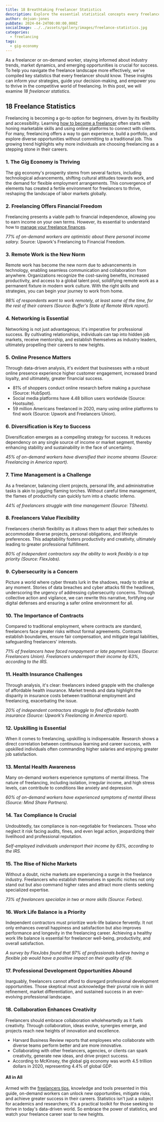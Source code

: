 ```yaml
---
title: 18 Breathtaking Freelancer Statistics
description: Explore the essential statistical concepts every freelancer should know to thrive in their career.
author: dejuan-jones
pubDate: 2024-04-24T00:00:00.000Z
socialImage: ../../assets/gallery/images/freelance-statistics.jpg
categories:
  - freelancing
tags:
  - gig-economy
---
```


As a freelancer or on-demand worker, staying informed about industry trends, market dynamics, and emerging opportunities is crucial for success. To help you navigate the freelance landscape more effectively, we've compiled key statistics that every freelancer should know. These insights can inform your strategies, guide your decision-making, and empower you to thrive in the competitive world of freelancing. In this post, we will examine *18 freelancer statistics*.

## 18 Freelance Statistics

Freelancing is becoming a go-to option for beginners, driven by its flexibility and accessibility. Learning [how to become a freelancer](how-to-start-freelancing) often starts with honing marketable skills and using online platforms to connect with clients. For many, freelancing offers a way to gain experience, build a portfolio, and explore diverse opportunities without committing to a traditional job. This growing trend highlights why more individuals are choosing freelancing as a stepping stone in their careers.

### 1. The Gig Economy is Thriving

The gig economy's prosperity stems from several factors, including technological advancements, shifting cultural attitudes towards work, and the demand for flexible employment arrangements. This convergence of elements has created a fertile environment for freelancers to thrive, reshaping the landscape of labor markets globally.

### 2. Freelancing Offers Financial Freedom

Freelancing presents a viable path to financial independence, allowing you to earn income on your own terms. However, its essential to understand how to [manage your freelance finances](freelance-finance-management).

*77% of on-demand workers are optimistic about there personal income salary.* Source: Upwork's Freelancing to Financial Freedom.

### 3. Remote Work is the New Norm

Remote work has become the new norm due to advancements in technology, enabling seamless communication and collaboration from anywhere. Organizations recognize the cost-saving benefits, increased productivity, and access to a global talent pool, solidifying remote work as a permanent fixture in modern work culture. With the right skills and strategies, you can begin your journey to work from home.

*98% of respondents want to work remotely, at least some of the time, for the rest of their careers (Source: Buffer's State of Remote Work report).*

### 4. Networking is Essential

Networking is not just advantageous; it's imperative for professional success. By cultivating relationships, individuals can tap into hidden job markets, receive mentorship, and establish themselves as industry leaders, ultimately propelling their careers to new heights.

### 5. Online Presence Matters

Through data-driven analysis, it's evident that businesses with a robust online presence experience higher customer engagement, increased brand loyalty, and ultimately, greater financial success.

* 81% of shoppers conduct online research before making a purchase (Source: HubSpot).
* Social media platforms have 4.48 billion users worldwide (Source: Hootsuite).
* 59 million Americans freelanced in 2020, many using online platforms to find work (Source: Upwork and Freelancers Union).

### 6. Diversification is Key to Success

Diversification emerges as a compelling strategy for success. It reduces dependency on any single source of income or market segment, thereby enhancing stability and sustainability in the face of uncertainty.

*45% of on-demand workers have diversified their income streams (Source: Freelancing in America report).*

### 7. Time Management is a Challenge

As a freelancer, balancing client projects, personal life, and administrative tasks is akin to juggling flaming torches. Without careful time management, the flames of productivity can quickly turn into a chaotic inferno.

*44% of freelancers struggle with time management (Source: TSheets).*

### 8. Freelancers Value Flexibility

Freelancers cherish flexibility as it allows them to adapt their schedules to accommodate diverse projects, personal obligations, and lifestyle preferences. This adaptability fosters productivity and creativity, ultimately leading to greater professional fulfillment.

*80% of independent contractors say the ability to work flexibly is a top priority (Source: FlexJobs).*

### 9. Cybersecurity is a Concern

Picture a world where cyber threats lurk in the shadows, ready to strike at any moment. Stories of data breaches and cyber attacks fill the headlines, underscoring the urgency of addressing cybersecurity concerns. Through collective action and vigilance, we can rewrite this narrative, fortifying our digital defenses and ensuring a safer online environment for all.

### 10. The Importance of Contracts

Compared to traditional employment, where contracts are standard, freelancers face greater risks without formal agreements. Contracts establish boundaries, ensure fair compensation, and mitigate legal liabilities, safeguarding freelancers' interests.

*71% of freelancers have faced nonpayment or late payment issues (Source: Freelancers Union). Freelancers underreport their income by 63%, according to the IRS.*

### 11. Health Insurance Challenges

Through analysis, it's clear: freelancers indeed grapple with the challenge of affordable health insurance. Market trends and data highlight the disparity in insurance costs between traditional employment and freelancing, exacerbating the issue.

*20% of independent contractors struggle to find affordable health insurance (Source: Upwork's Freelancing in America report).*

### 12. Upskilling is Essential

When it comes to freelancing, upskilling is indispensable. Research shows a direct correlation between continuous learning and career success, with upskilled individuals often commanding higher salaries and enjoying greater job satisfaction.

### 13. Mental Health Awareness

Many on-demand workers experience symptoms of mental illness. The nature of freelancing, including isolation, irregular income, and high stress levels, can contribute to conditions like anxiety and depression.

*60% of on-demand workers have experienced symptoms of mental illness (Source: Mind Share Partners).*

### 14. Tax Compliance Is Crucial

Undoubtedly, tax compliance is non-negotiable for freelancers. Those who neglect it risk facing audits, fines, and even legal action, jeopardizing their livelihood and professional reputation.

*Self-employed individuals underreport their income by 63%, according to the IRS.*

### 15. The Rise of Niche Markets

Without a doubt, niche markets are experiencing a surge in the freelance industry. Freelancers who establish themselves in specific niches not only stand out but also command higher rates and attract more clients seeking specialized expertise.

*73% of freelancers specialize in two or more skills (Source: Forbes).*

### 16. Work Life Balance is a Priority

Independent contractors must prioritize work-life balance fervently. It not only enhances overall happiness and satisfaction but also improves performance and longevity in the freelancing career. Achieving a healthy work life balance is essential for freelancer well-being, productivity, and overall satisfaction.

*A survey by FlexJobs found that 97% of professionals believe having a flexible job would have a positive impact on their quality of life.*

### 17. Professional Development Opportunities Abound

Inarguably, freelancers cannot afford to disregard professional development opportunities. Those skeptical must acknowledge their pivotal role in skill refinement, market differentiation, and sustained success in an ever-evolving professional landscape.

### 18. Collaboration Enhances Creativity

Freelancers should embrace collaboration wholeheartedly as it fuels creativity. Through collaboration, ideas evolve, synergies emerge, and projects reach new heights of innovation and excellence.

* Harvard Business Review reports that employees who collaborate with diverse teams perform better and are more innovative.
* Collaborating with other freelancers, agencies, or clients can spark creativity, generate new ideas, and drive project success.
* According to McKinsey, the global gig economy was worth 4.5 trillion dollars in 2020, representing 4.4% of global GDP.

#### All in All

Armed with the [freelancers tips](tips-for-freelancers), knowledge and tools presented in this guide, on-demand workers can unlock new opportunities, mitigate risks, and achieve greater success in their careers. Statistics isn't just a subject for academics and researchers; it's a practical toolkit for those seeking to thrive in today's data-driven world. So embrace the power of statistics, and watch your freelance career soar to new heights.
